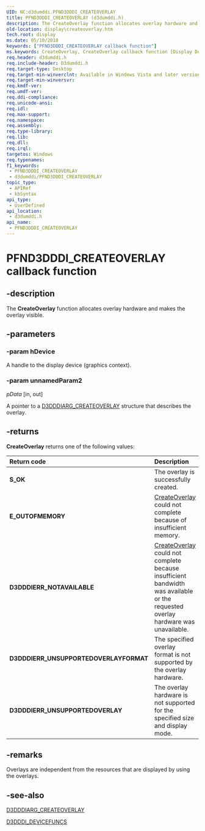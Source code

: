 ```yaml
---
UID: NC:d3dumddi.PFND3DDDI_CREATEOVERLAY
title: PFND3DDDI_CREATEOVERLAY (d3dumddi.h)
description: The CreateOverlay function allocates overlay hardware and makes the overlay visible.
old-location: display\createoverlay.htm
tech.root: display
ms.date: 05/10/2018
keywords: ["PFND3DDDI_CREATEOVERLAY callback function"]
ms.keywords: CreateOverlay, CreateOverlay callback function [Display Devices], PFND3DDDI_CREATEOVERLAY, PFND3DDDI_CREATEOVERLAY callback, UserModeDisplayDriver_Functions_8418bf74-3398-4913-9002-2f0b2a0941fb.xml, d3dumddi/CreateOverlay, display.createoverlay
req.header: d3dumddi.h
req.include-header: D3dumddi.h
req.target-type: Desktop
req.target-min-winverclnt: Available in Windows Vista and later versions of the Windows operating systems.
req.target-min-winversvr: 
req.kmdf-ver: 
req.umdf-ver: 
req.ddi-compliance: 
req.unicode-ansi: 
req.idl: 
req.max-support: 
req.namespace: 
req.assembly: 
req.type-library: 
req.lib: 
req.dll: 
req.irql: 
targetos: Windows
req.typenames: 
f1_keywords:
 - PFND3DDDI_CREATEOVERLAY
 - d3dumddi/PFND3DDDI_CREATEOVERLAY
topic_type:
 - APIRef
 - kbSyntax
api_type:
 - UserDefined
api_location:
 - d3dumddi.h
api_name:
 - PFND3DDDI_CREATEOVERLAY
---
```


# PFND3DDDI_CREATEOVERLAY callback function


## -description

The <b>CreateOverlay</b> function allocates overlay hardware and makes the overlay visible.

## -parameters

### -param hDevice

A handle to the display device (graphics context).

### -param unnamedParam2

*pData* [in, out]

A pointer to a <a href="/windows-hardware/drivers/ddi/d3dumddi/ns-d3dumddi-_d3dddiarg_createoverlay">D3DDDIARG_CREATEOVERLAY</a> structure that describes the overlay.

## -returns

<b>CreateOverlay</b> returns one of the following values:

| **Return code** | **Description** | 
|:--|:--|
| **S_OK** | The overlay is successfully created. | 
| **E_OUTOFMEMORY** | [CreateOverlay]()  could not complete because of insufficient memory. | 
| **D3DDDIERR_NOTAVAILABLE** | [CreateOverlay]()  could not complete because insufficient bandwidth was available or the requested overlay hardware was unavailable. | 
| **D3DDDIERR_UNSUPPORTEDOVERLAYFORMAT** | The specified overlay format is not supported by the overlay hardware. | 
| **D3DDDIERR_UNSUPPORTEDOVERLAY** | The overlay hardware is not supported for the specified size and display mode. |

## -remarks

Overlays are independent from the resources that are displayed by using the overlays.

## -see-also

<a href="/windows-hardware/drivers/ddi/d3dumddi/ns-d3dumddi-_d3dddiarg_createoverlay">D3DDDIARG_CREATEOVERLAY</a>



<a href="/windows-hardware/drivers/ddi/d3dumddi/ns-d3dumddi-_d3dddi_devicefuncs">D3DDDI_DEVICEFUNCS</a>

